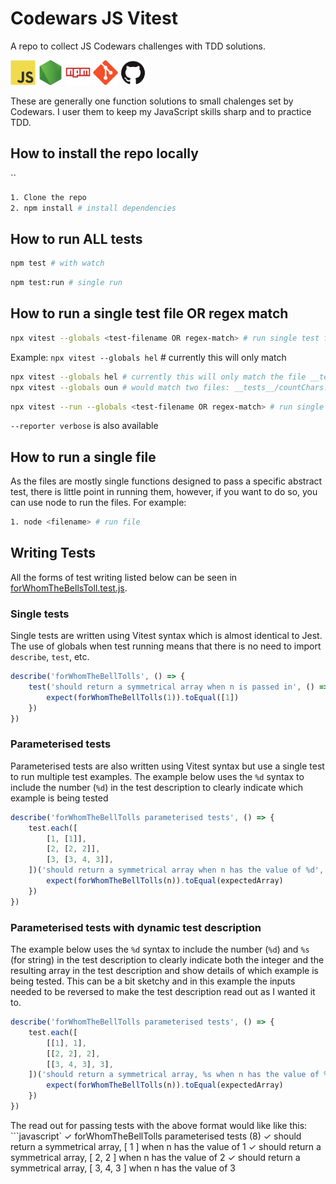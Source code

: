 # Codewars JS Vitest

A repo to collect JS Codewars challenges with TDD solutions.

<p align="left">
    <img src="https://raw.githubusercontent.com/devicons/devicon/master/icons/javascript/javascript-original.svg" alt="javascript" width="40" height="40"/>
    <img src="https://raw.githubusercontent.com/devicons/devicon/master/icons/nodejs/nodejs-original.svg" alt="nodejs" width="40" height="40"/>
    <img src="https://raw.githubusercontent.com/devicons/devicon/master/icons/npm/npm-original-wordmark.svg" alt="npm" width="40" height="40"/>
    <!-- <img src="https://raw.githubusercontent.com/devicons/devicon/master/icons/jest/jest-plain.svg" alt="jest" width="40" height="40"/> -->
    <img src="https://raw.githubusercontent.com/devicons/devicon/master/icons/git/git-original.svg" alt="git" width="40" height="40"/>
    <img src="https://raw.githubusercontent.com/devicons/devicon/master/icons/github/github-original.svg" alt="github" width="40" height="40"/>
 </p>

These are generally one function solutions to small chalenges set by Codewars. I user them to keep my JavaScript skills sharp and to practice TDD.

## How to install the repo locally
``
```bash
1. Clone the repo
2. npm install # install dependencies
```

## How to run ALL tests
```bash
npm test # with watch
```

```bash
npm test:run # single run
```

## How to run a single test file OR regex match
```bash
npx vitest --globals <test-filename OR regex-match> # run single test file or regex match with watch
```
Example: `npx vitest --globals hel` # currently this will only match 
```bash
npx vitest --globals hel # currently this will only match the file __tests__/helloName.test.js
npx vitest --globals oun # would match two files: __tests__/countChars.test.js and __tests__/roundUpToFive.test.js
```

```bash
npx vitest --run --globals <test-filename OR regex-match> # run single test file or regex match for a single run
```

`--reporter verbose` is also available

## How to run a single file

As the files are mostly single functions designed to pass a specific abstract test, there is little point in running them, however, if you want to do so, you can use node to run the files. For example:
```bash
1. node <filename> # run file
```

## Writing Tests

All the forms of test writing listed below can be seen in [forWhomTheBellsToll.test.js](./__tests__/forWhomTheBellTolls.test.js).

### Single tests

Single tests are written using Vitest syntax which is almost identical to Jest. The use of globals when test running means that there is no need to import `describe`, `test`, etc.

```javascript
describe('forWhomTheBellTolls', () => {
    test('should return a symmetrical array when n is passed in', () => {
        expect(forWhomTheBellTolls(1)).toEqual([1])
    })
})
```

### Parameterised tests

Parameterised tests are also written using Vitest syntax but use a single test to run multiple test examples. The example below uses the `%d` syntax to include the number (`%d`) in the test description to clearly indicate which example is being tested

```javascript
describe('forWhomTheBellTolls parameterised tests', () => {
    test.each([
        [1, [1]],
        [2, [2, 2]],
        [3, [3, 4, 3]],
    ])('should return a symmetrical array when n has the value of %d', (n, expectedArray) => {
        expect(forWhomTheBellTolls(n)).toEqual(expectedArray)
    })
})
```

### Parameterised tests with dynamic test description

The example below uses the `%d` syntax to include the number (`%d`) and `%s` (for string) in the test description to clearly indicate both the integer and the resulting array in the test description and show details of which example is being tested. This can be a bit sketchy and in this example the inputs needed to be reversed to make the test description read out as I wanted it to.

```javascript
describe('forWhomTheBellTolls parameterised tests', () => {
    test.each([
        [[1], 1],
        [[2, 2], 2],
        [[3, 4, 3], 3],
    ])('should return a symmetrical array, %s when n has the value of %d', (expectedArray, n) => {
        expect(forWhomTheBellTolls(n)).toEqual(expectedArray)
    })
})
```

The read out for passing tests with the above format would like like this:
```javascript`
   ✓ forWhomTheBellTolls parameterised tests (8)
     ✓ should return a symmetrical array, [ 1 ] when n has the value of 1
     ✓ should return a symmetrical array, [ 2, 2 ] when n has the value of 2
     ✓ should return a symmetrical array, [ 3, 4, 3 ] when n has the value of 3
```